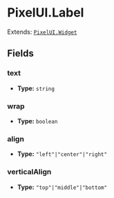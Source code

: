 # PixelUI.Label

Extends: [`PixelUI.Widget`](./pixelui-widget.md)

## Fields

### text

- **Type:** `string`

### wrap

- **Type:** `boolean`

### align

- **Type:** `"left"|"center"|"right"`

### verticalAlign

- **Type:** `"top"|"middle"|"bottom"`

